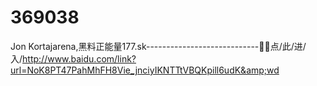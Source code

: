 # 369038
Jon Kortajarena,黑料正能量177.sk----------------------------🐅🐅点/此/进/入/http://www.baidu.com/link?url=NoK8PT47PahMhFH8Vie_jnciyIKNTTtVBQKpill6udK&amp;wd
